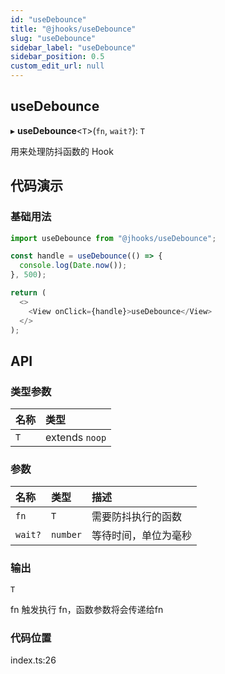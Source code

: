 ```yaml
---
id: "useDebounce"
title: "@jhooks/useDebounce"
slug: "useDebounce"
sidebar_label: "useDebounce"
sidebar_position: 0.5
custom_edit_url: null
---
```


## useDebounce

▸ **useDebounce**<`T`\>(`fn`, `wait?`): `T`

用来处理防抖函数的 Hook

## 代码演示

### 基础用法

```typescript
import useDebounce from "@jhooks/useDebounce";

const handle = useDebounce(() => {
  console.log(Date.now());
}, 500);

return (
  <>
    <View onClick={handle}>useDebounce</View>
  </>
);
```

## API

### 类型参数

| 名称 | 类型 |
| :------ | :------ |
| `T` | extends `noop` |

### 参数

| 名称 | 类型 | 描述 |
| :------ | :------ | :------ |
| `fn` | `T` | 需要防抖执行的函数 |
| `wait?` | `number` | 等待时间，单位为毫秒 |

### 输出

`T`

fn 触发执行 fn，函数参数将会传递给fn

### 代码位置

index.ts:26

